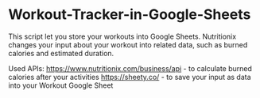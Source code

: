# Workout-Tracker-in-Google-Sheets

This script let you store your workouts into Google Sheets. Nutritionix changes your input about your workout into related data, such as burned calories and estimated duration.

Used APIs:
  https://www.nutritionix.com/business/api - to calculate burned calories after your activities
  https://sheety.co/ - to save your input as data into your Workout Google Sheet 
